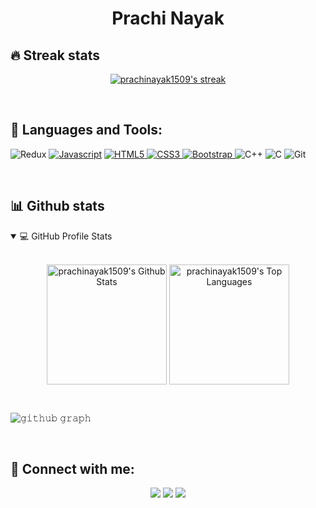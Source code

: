 <h1 align="center">Prachi Nayak</h1>
<!--About-->


<!-- GitHub Readme Streak Stats-->
## 🔥 Streak stats


<p align="center">
  <a href="https://github.com/prachinayak1509">
    <img  alt="prachinayak1509's streak" src="https://github-readme-streak-stats.herokuapp.com/?user=prachinayak1509&theme=highcontrast&hide_border=true"/>
  </a>
  
</p>

</br>

<!--Skills-->

## 🚀 Languages and Tools:
  <img src="https://img.icons8.com/color/48/000000/redux.png" alt="Redux"/>
  <a href="https://developer.mozilla.org/en-US/docs/Web/JavaScript" target="_blank"> <img src="https://img.icons8.com/color/48/000000/javascript.png" alt="Javascript"/></a> 
  <a href="https://www.w3.org/html/" target="_blank"> <img src="https://img.icons8.com/color/48/000000/html-5.png" alt="HTML5"/> </a> 
  <a href="https://www.w3schools.com/css/" target="_blank"> <img src="https://img.icons8.com/color/48/000000/css3.png" alt="CSS3"/> </a> 
  <a href="https://getbootstrap.com" target="_blank"> <img src="https://img.icons8.com/color/48/000000/bootstrap.png" alt="Bootstrap"/> </a> 
  <img src="https://img.icons8.com/color/48/000000/c-plus-plus-logo.png" alt="C++"/>
  <img src="https://img.icons8.com/color/48/000000/c-programming.png" alt="C"/>
  <img src="https://img.icons8.com/color/48/000000/git.png" alt="Git"/>
</p>


</br>

<!--Github Stats-->
## 📊 Github stats


<details open=""> 
  <summary>💻 GitHub Profile Stats</summary>
  <br/>
  <p align="center">
    <a href="https://github.com/prachinayak1509"><img align="center" alt="prachinayak1509's Github Stats" src="https://github-readme-stats.vercel.app/api/?username=prachinayak1509&show_icons=true&count_private=true&theme=highcontrast&hide_border=true" height="192px"/></a>
  <a href="https://github.com/prachinayak1509"><img align="center" height="192px" alt="prachinayak1509's Top Languages" src="https://github-readme-stats.vercel.app/api/top-langs/?username=prachinayak1509&langs_count=20&layout=compact&theme=highcontrast&hide_border=true" /></a>
  <br/>
  </p>
 
</details>

<!--Contribution Graph-->
</br>

![𝚐𝚒𝚝𝚑𝚞𝚋 𝚐𝚛𝚊𝚙𝚑](https://activity-graph.herokuapp.com/graph?username=prachinayak1509&bg_color=000000&color=F8D866&line=39FF14&area_color=39FF14&point=FFFFFF&hide_border=true&area=true)

</br>

<!--social-->
## 🙋‍ Connect with me:

<p align="center">
<a href="mailto:prachinayak1509@gmail.com"><img src="https://img.shields.io/badge/Gmail-D14836?style=for-the-badge&logo=gmail&logoColor=white"/></a>
<a href = "https://www.linkedin.com/in/prachi-nayak/" target= "_blank"><img src="https://img.shields.io/badge/linkedin-%230077B5.svg?style=for-the-badge&logo=linkedin&logoColor=white"/></a>
<a href ="https://github.com/prachinayak1509"><img src="https://img.shields.io/badge/github-%23121011.svg?style=for-the-badge&logo=github&logoColor=white"/></a>

</p>

